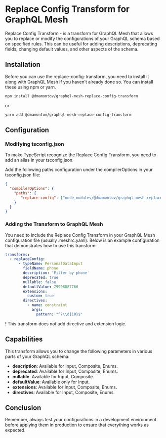 # Replace Config Transform for GraphQL Mesh

Replace Config Transform - is a transform for GraphQL Mesh that allows you to replace or modify the configurations of your GraphQL schema based on specified rules. This can be useful for adding descriptions, deprecating fields, changing default values, and other aspects of the schema.

## Installation

Before you can use the replace-config-transform, you need to install it along with GraphQL Mesh if you haven't already done so. You can install these using npm or yarn.

```bash
npm install @dmamontov/graphql-mesh-replace-config-transform
```

or

```bash
yarn add @dmamontov/graphql-mesh-replace-config-transform
```

## Configuration

### Modifying tsconfig.json

To make TypeScript recognize the Replace Config Transform, you need to add an alias in your tsconfig.json.

Add the following paths configuration under the compilerOptions in your tsconfig.json file:

```json
{
  "compilerOptions": {
    "paths": {
       "replace-config": ["node_modules/@dmamontov/graphql-mesh-replace-config-transform"]
    }
  }
}
```

### Adding the Transform to GraphQL Mesh

You need to include the Replace Config Transform in your GraphQL Mesh configuration file (usually .meshrc.yaml). Below is an example configuration that demonstrates how to use this transform:

```yaml
transforms:
  - replaceConfig:
      - typeName: PersonalDataInput
        fieldName: phone
        description: 'Filter by phone'
        deprecated: true
        nullable: false
        defaultValue: 79998887766
        extensions:
          custom: true
        directives:
          - name: constraint
            args:
              pattern: "^7\\d{10}$"
```

! This transform does not add directive and extension logic.

## Capabilities

This transform allows you to change the following parameters in various parts of your GraphQL schema:

- **description**: Available for Input, Composite, Enums.
- **deprecated**: Available for Input, Composite, Enums.
- **nullable**: Available for Input, Composite.
- **defaultValue**: Available only for Input.
- **extensions**: Available for Input, Composite, Enums.
- **directives**: Available for Input, Composite, Enums.

## Conclusion

Remember, always test your configurations in a development environment before applying them in production to ensure that everything works as expected.
